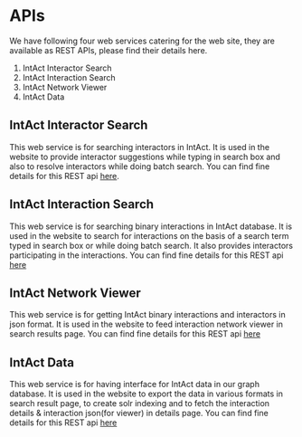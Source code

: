 # APIs

We have following four web services catering for the web site, they are available as REST APIs, please find their details here.

1. IntAct Interactor Search
2. IntAct Interaction Search
3. IntAct Network Viewer
4. IntAct Data

## IntAct Interactor Search

This web service is for searching interactors in IntAct. It is used in the website to provide interactor suggestions while typing in search box and also to resolve interactors while doing batch search. You can find fine details for this REST api [here](https://www.ebi.ac.uk/intact/ws/interactor/swagger-ui.html). 

## IntAct Interaction Search

This web service is for searching binary interactions in IntAct database. It is used in the website to search for interactions on the basis of a search term typed in search box or while doing batch search. It also provides interactors participating in the interactions. You can find fine details for this REST api [here](https://www.ebi.ac.uk/intact/ws/interaction/swagger-ui.html)

## IntAct Network Viewer

This web service is for getting IntAct binary interactions and interactors in json format. It is used in the website to feed interaction network viewer in search results page. You can find fine details for this REST api [here](https://www.ebi.ac.uk/intact/ws/network/swagger-ui.html)

## IntAct Data

This web service is for having interface for IntAct data in our graph database. It is used in the website to export the data in various formats in search result page, to create solr indexing and to fetch the interaction details & interaction json(for viewer) in details page. You can find fine details for this REST api [here](https://www.ebi.ac.uk/intact/ws/graph/swagger-ui.html)

